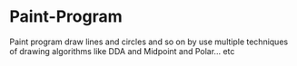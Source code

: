 # Paint-Program
Paint program draw lines and circles and so on by use multiple techniques of drawing algorithms like DDA and Midpoint and Polar... etc
